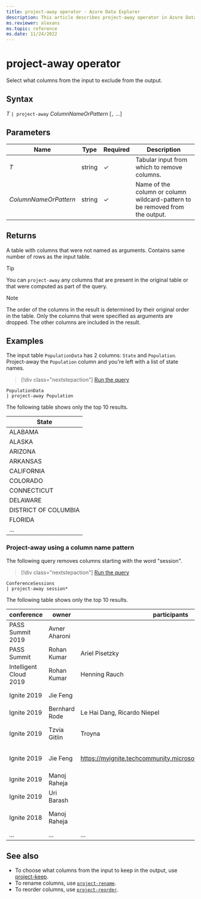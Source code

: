 ```yaml
---
title: project-away operator - Azure Data Explorer
description: This article describes project-away operator in Azure Data Explorer.
ms.reviewer: alexans
ms.topic: reference
ms.date: 11/24/2022
---
```

# project-away operator

Select what columns from the input to exclude from the output.

## Syntax

*T* `| project-away` *ColumnNameOrPattern* [`,` ...]

## Parameters

| Name | Type | Required | Description |
|--|--|--|--|
| *T* | string | &check; | Tabular input from which to remove columns. |
| *ColumnNameOrPattern* | string | &check; | Name of the column or column wildcard-pattern to be removed from the output.|

## Returns

A table with columns that were not named as arguments. Contains same number of rows as the input table.

> [!TIP]
> You can `project-away` any columns that are present in the original table or that were computed as part of the query.

> [!NOTE]
> The order of the columns in the result is determined by their original order in the table. Only the columns that were specified as arguments are dropped. The other columns are included in the result.

## Examples

The input table `PopulationData` has 2 columns: `State` and `Population`. Project-away the `Population` column and you're left with a list of state names.

> [!div class="nextstepaction"]
> <a href="https://dataexplorer.azure.com/clusters/help/databases/Samples?query=H4sIAAAAAAAAAwvILyjNSSzJzM9zSSxJ5OWqUSgoys9KTS7RTSxPrFQIgEsDAH2sb1kpAAAA" target="_blank">Run the query</a>

```kusto
PopulationData
| project-away Population
```

The following table shows only the top 10 results.

|State|
|---|
|ALABAMA|
|ALASKA|
|ARIZONA|
|ARKANSAS|
|CALIFORNIA|
|COLORADO|
|CONNECTICUT|
|DELAWARE|
|DISTRICT OF COLUMBIA|
|FLORIDA|
|...|

### Project-away using a column name pattern

The following query removes columns starting with the word "session".

> [!div class="nextstepaction"]
> <a href="https://dataexplorer.azure.com/clusters/help/databases/Samples?query=H4sIAAAAAAAAA3POz0tLLUrNS04NTi0uzszPK+blqlEoKMrPSk0u0U0sT6xUKIZIaAEAV4MJgSsAAAA=" target="_blank">Run the query</a>

```kusto
ConferenceSessions
| project-away session*
```

The following table shows only the top 10 results.

|conference|owner|participants|URL|level|starttime|duration|time_and_duration|kusto_affinity|
|---|---|---|---|---|---|---|---|---|
|PASS Summit 2019| Avner Aharoni| |<https://www.eventbrite.com/e/near-real-time-interact-analytics-on-big-data-using-azure-data-explorer-fg-tickets-77532775619>| |2019-11-07T19:15:00Z|  |Thu, Nov 7, 11:15 AM-12:15 PM PST |Focused|
|PASS Summit| Rohan Kumar| Ariel Pisetzky|<https://www.pass.org/summit/2018/Learn/Keynotes.aspx>| |2018-11-07T08:15:00Z| 90 |Wed, Nov 7, 8:15-9:45 am |Mention|
|Intelligent Cloud 2019| Rohan Kumar| Henning Rauch| | |2019-04-09T09:00:00Z| 90| Tue, Apr 9, 9:00-10:30 AM |Mention|
|Ignite 2019| Jie Feng|   |<https://myignite.techcommunity.microsoft.com/sessions/83940>| 100| 2019-11-06T14:35:00Z| 20 |Wed, Nov 6, 9:35 AM - 9:55 AM| Mention|
|Ignite 2019| Bernhard Rode| Le Hai Dang, Ricardo Niepel |<https://myignite.techcommunity.microsoft.com/sessions/81596>| 200 |2019-11-06T16:45:00Z| 45| Wed, Nov 6, 11:45 AM-12:30 PM |Mention|
|Ignite 2019| Tzvia Gitlin| Troyna|  |<https://myignite.techcommunity.microsoft.com/sessions/83933>|  400 |2019-11-06T17:30:00Z| 75| Wed, Nov 6, 12:30 PM-1:30 PM |Focused|
|Ignite 2019| Jie Feng |  <https://myignite.techcommunity.microsoft.com/sessions/81057>| 300| 2019-11-06T20:30:00Z| 45 |Wed, Nov 6, 3:30 PM-4:15 PM |Mention|
|Ignite 2019| Manoj Raheja|  |<https://myignite.techcommunity.microsoft.com/sessions/83939>| 300| 2019-11-07T18:15:00Z| 20 |Thu, Nov 7, 1:15 PM-1:35 PM|  Focused|
|Ignite 2019| Uri Barash|  |<https://myignite.techcommunity.microsoft.com/sessions/81060>|  300| 2019-11-08T17:30:00Z| 45 |Fri, Nov8,  10:30 AM-11:15 AM|  Focused|
|Ignite 2018| Manoj Raheja|  |<https://azure.microsoft.com/en-us/resources/videos/ignite-2018-azure-data-explorer-%E2%80%93-query-billions-of-records-in-seconds/>| 200|  |20|  |Focused|
|...|...|...|...|...|...|...|...|...|

## See also

* To choose what columns from the input to keep in the output, use [project-keep](project-keep-operator.md).
* To rename columns, use [`project-rename`](projectrenameoperator.md).
* To reorder columns, use [`project-reorder`](projectreorderoperator.md).
